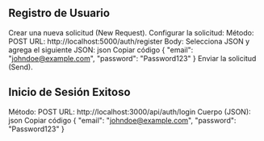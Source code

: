 ## Registro de Usuario ##
Crear una nueva solicitud (New Request).
Configurar la solicitud:
Método: POST
URL: http://localhost:5000/auth/register
Body: Selecciona JSON y agrega el siguiente JSON:
json
Copiar código
{
  "email": "johndoe@example.com",
  "password": "Password123"
}
Enviar la solicitud (Send).


## Inicio de Sesión Exitoso ## 

Método: POST
URL: http://localhost:3000/api/auth/login
Cuerpo (JSON):
json
Copiar código
{
  "email": "johndoe@example.com",
  "password": "Password123"
}